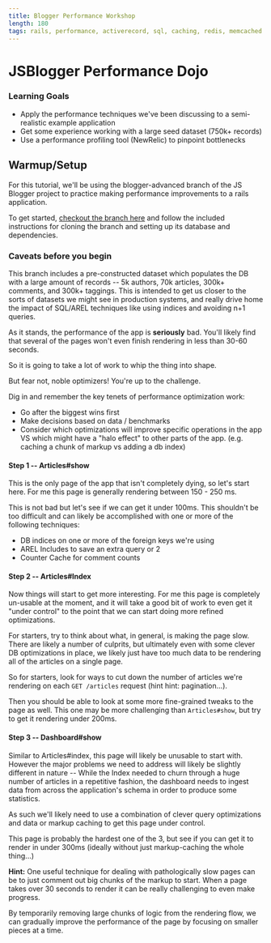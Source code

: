 ```yaml
---
title: Blogger Performance Workshop
length: 180
tags: rails, performance, activerecord, sql, caching, redis, memcached
---
```


# JSBlogger Performance Dojo

### Learning Goals

* Apply the performance techniques we've been discussing to a semi-realistic example application
* Get some experience working with a large seed dataset (750k+ records)
* Use a performance profiling tool (NewRelic) to pinpoint bottlenecks

## Warmup/Setup

For this tutorial, we'll be using the blogger-advanced branch of the JS Blogger
project to practice making performance improvements to a rails
application.

To get started, [checkout the branch here](https://github.com/JumpstartLab/blogger_advanced/tree/blogger-perf-workshop)
and follow the included instructions for cloning the branch and setting
up its database and dependencies.

### Caveats before you begin

This branch includes a pre-constructed dataset which populates the DB
with a large amount of records -- 5k authors, 70k articles, 300k+
comments, and 300k+ taggings. This is intended to get us closer to the
sorts of datasets we might see in production systems, and really drive
home the impact of SQL/AREL techniques like using indices and avoiding
n+1 queries.

As it stands, the performance of the app is __seriously__ bad. You'll
likely find that several of the pages won't even finish rendering in
less than 30-60 seconds.

So it is going to take a lot of work to whip the thing into shape.

But fear not, noble optimizers! You're up to the challenge.

Dig in and remember the key tenets of performance optimization work:

* Go after the biggest wins first
* Make decisions based on data / benchmarks
* Consider which optimizations will improve specific operations in the
  app VS which might have a "halo effect" to other parts of the app.
  (e.g. caching a chunk of markup vs adding a db index)

#### Step 1 -- Articles#show

This is the only page of the app that isn't completely dying, so let's
start here. For me this page is generally rendering between 150 - 250
ms.

This is not bad but let's see if we can get it under 100ms. This
shouldn't be too difficult and can likely be accomplished with one or
more of the following techniques:

* DB indices on one or more of the foreign keys we're using
* AREL Includes to save an extra query or 2
* Counter Cache for comment counts

#### Step 2 -- Articles#Index

Now things will start to get more interesting. For me this page is
completely un-usable at the moment, and it will take a good bit of work
to even get it "under control" to the point that we can start doing more
refined optimizations.

For starters, try to think about what, in general, is making the page
slow. There are likely a number of culprits, but ultimately even with
some clever DB optimizations in place, we likely just have too much data
to be rendering all of the articles on a single page.

So for starters, look for ways to cut down the number of articles we're
rendering on each `GET /articles` request (hint hint: pagination...).

Then you should be able to look at some more fine-grained tweaks to the
page as well. This one may be more challenging than `Articles#show`, but
try to get it rendering under 200ms.

#### Step 3 -- Dashboard#show

Similar to Articles#index, this page will likely be unusable to start
with. However the major problems we need to address will likely be slightly different
in nature -- While the Index needed to churn through a huge number of
articles in a repetitive fashion, the dashboard needs to ingest data
from across the application's schema in order to produce some
statistics.

As such we'll likely need to use a combination of clever query
optimizations and data or markup caching to get this page under control.

This page is probably the hardest one of the 3, but see if you can get
it to render in under 300ms (ideally without just markup-caching the
whole thing...)

__Hint:__ One useful technique for dealing with pathologically slow
pages can be to just comment out big chunks of the markup to start.
When a page takes over 30 seconds to render it can be really challenging
to even make progress.

By temporarily removing large chunks of logic from the rendering flow,
we can gradually improve the performance of the page by focusing on
smaller pieces at a time.
